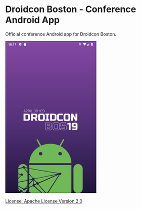# Droidcon Boston - Conference Android App

Official conference Android app for Droidcon Boston.

<img src="img/readme_img.png" height="480"/>

[License: Apache License Version 2.0](LICENSE.txt)
